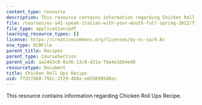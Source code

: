 ```yaml
---
content_type: resource
description: This resource contains information regarding Chicken Roll Ups Recipe.
file: /courses/es-s41-speak-italian-with-your-mouth-full-spring-2012/f7d1fdb0792c3f294b8ae855699540ec_MITES_S41S12_recipe_8b.pdf
file_type: application/pdf
learning_resource_types: []
license: https://creativecommons.org/licenses/by-nc-sa/4.0/
ocw_type: OCWFile
parent_title: Recipes
parent_type: CourseSection
parent_uid: aa2443c8-8a36-13c0-d31a-fda4e1664e48
resourcetype: Document
title: Chicken Roll Ups Recipe
uid: f7d1fdb0-792c-3f29-4b8a-e855699540ec
---
```

This resource contains information regarding Chicken Roll Ups Recipe.